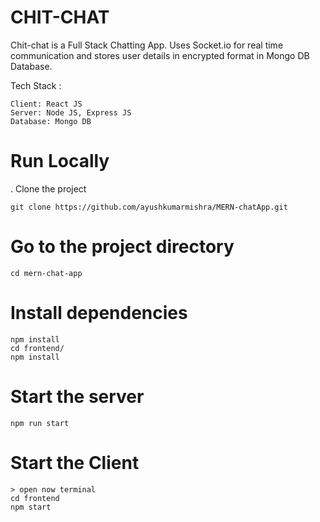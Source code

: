 # CHIT-CHAT

Chit-chat is a Full Stack Chatting App. Uses Socket.io for real time communication and stores user details in encrypted format in Mongo DB Database.

Tech Stack :

```
Client: React JS
Server: Node JS, Express JS
Database: Mongo DB
```

# Run Locally
. Clone the project
```
git clone https://github.com/ayushkumarmishra/MERN-chatApp.git
```

#  Go to the project directory
```
cd mern-chat-app
```

# Install dependencies
```
npm install
cd frontend/
npm install
```

# Start the server
```
npm run start
```

# Start the Client
```
> open now terminal
cd frontend
npm start
```



